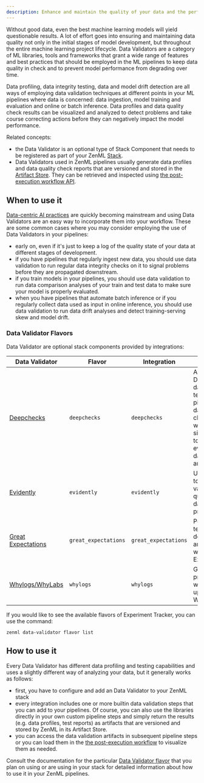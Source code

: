 ```yaml
---
description: Enhance and maintain the quality of your data and the performance of your models with data profiling and validation
---
```


Without good data, even the best machine learning models will yield questionable
results. A lot of effort goes into ensuring and maintaining data quality not
only in the initial stages of model development, but throughout the entire
machine learning project lifecycle. Data Validators are a category of ML
libraries, tools and frameworks that grant a wide range of features and best
practices that should be employed in the ML pipelines to keep data quality in
check and to prevent model performance from degrading over time.

Data profiling, data integrity testing, data and model drift detection
are all ways of employing data validation techniques at different points in your
ML pipelines where data is concerned: data ingestion, model training and
evaluation and online or batch inference. Data profiles and data quality check
results can be visualized and analyzed to detect problems and take course
correcting actions before they can negatively impact the model performance.

Related concepts:

* the Data Validator is an optional type of Stack Component that needs to be
registered as part of your ZenML [Stack](../../developer-guide/stacks-profiles-repositories/stack.md).
* Data Validators used in ZenML pipelines usually generate data profiles and
data quality check reports that are versioned and stored in the [Artifact Store](../artifact-stores/artifact-stores.md).
They can be retrieved and inspected using [the post-execution workflow API](../../developer-guide/steps-pipelines/inspecting-pipeline-runs.md).

## When to use it

[Data-centric AI practices](https://blog.zenml.io/data-centric-mlops/) are
quickly becoming mainstream and using Data Validators are an easy way to
incorporate them into your workflow. These are some common cases where you
may consider employing the use of Data Validators in your pipelines:

* early on, even if it's just to keep a log of the quality state of your
data at different stages of development.
* if you have pipelines that regularly ingest new data, you should use data
validation to run regular data integrity checks on it to signal problems before
they are propagated downstream.
* if you train models in your pipelines, you should use data validation to
run data comparison analyses of your train and test data to make sure your
model is properly evaluated.
* when you have pipelines that automate batch inference or if you regularly
collect data used as input in online inference, you should use data validation
to run data drift analyses and detect training-serving skew and model drift.

### Data Validator Flavors

Data Validator are optional stack components provided by integrations:

| Data Validator | Flavor | Integration | Notes             |
|----------------|--------|-------------|-----------------------|
| [Deepchecks](./deepchecks.md) | `deepchecks` | `deepchecks` | Add Deepchecks data validation tests to your pipelines, from data integrity checks that work with a single dataset to data+model evaluation to data drift analyses |
| [Evidently](./evidently.md) | `evidently` | `evidently` | Use Evidently to generate a variety of data quality and data drift profiles |
| [Great Expectations](./great_expectations.md) | `great_expectations` | `great_expectations` | Perform data testing, documentation and profiling with Great Expectations |
| [Whylogs/WhyLabs](./whylogs.md) | `whylogs` | `whylogs` | Generate data profiles with whylogs and upload them to WhyLabs |

If you would like to see the available flavors of Experiment Tracker, you can 
use the command:

```shell
zenml data-validator flavor list
```
## How to use it

Every Data Validator has different data profiling and testing capabilities and
uses a slightly different way of analyzing your data, but it generally works
as follows:

* first, you have to configure and add an Data Validator to your ZenML stack
* every integration includes one or more builtin data validation steps that you
can add to your pipelines. Of course, you can also use the libraries directly in
your own custom pipeline steps and simply return the results (e.g. data profiles,
test reports) as artifacts that are versioned and stored by ZenML in its Artifact
Store.
* you can access the data validation artifacts in subsequent pipeline steps or
you can load them in the [the post-execution workflow](../../developer-guide/steps-pipelines/inspecting-pipeline-runs.md) to visualize them as needed.

Consult the documentation for the particular [Data Validator flavor](#data-validator-flavors)
that you plan on using or are using in your stack for detailed information about
how to use it in your ZenML pipelines.
